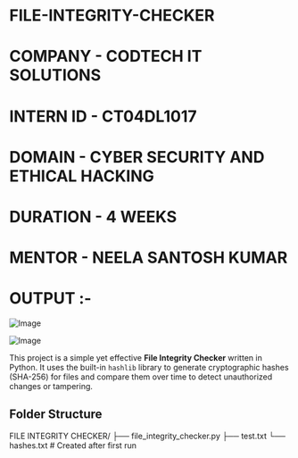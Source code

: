 # FILE-INTEGRITY-CHECKER
# COMPANY - CODTECH IT SOLUTIONS
# INTERN ID - CT04DL1017
# DOMAIN - CYBER SECURITY AND ETHICAL HACKING 
# DURATION - 4 WEEKS 
# MENTOR - NEELA SANTOSH KUMAR
# OUTPUT :- 
![Image](https://github.com/user-attachments/assets/da7918de-d067-4075-8088-0bca9627c889)

![Image](https://github.com/user-attachments/assets/31d2b431-f880-4c1f-bbcd-ff50e851b532)

This project is a simple yet effective **File Integrity Checker** written in Python. It uses the built-in `hashlib` library to generate cryptographic hashes (SHA-256) for files and compare them over time to detect unauthorized changes or tampering.


## Folder Structure

FILE INTEGRITY CHECKER/
├── file_integrity_checker.py
├── test.txt
└── hashes.txt # Created after first run


